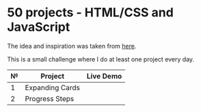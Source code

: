 # 50 projects - HTML/CSS and JavaScript
The idea and inspiration was taken from [here](https://github.com/bradtraversy/50projects50days).

This is a small challenge where I do at least one project every day.

| № | Project | Live Demo |
| ------------- | ------------- | ------------- |
| 1 | Expanding Cards  |
| 2 | Progress Steps  |
